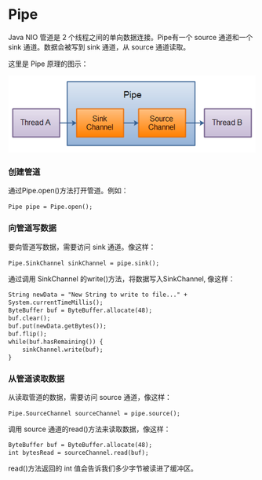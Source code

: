 # Pipe

Java NIO 管道是 2 个线程之间的单向数据连接。Pipe有一个 source 通道和一个 sink 通道。数据会被写到 sink 通道，从 source 通道读取。

这里是 Pipe 原理的图示：

![](/images/8.png)

### 创建管道

通过Pipe.open()方法打开管道。例如：

`Pipe pipe = Pipe.open();`

### 向管道写数据

要向管道写数据，需要访问 sink 通道。像这样：

`Pipe.SinkChannel sinkChannel = pipe.sink();`

通过调用 SinkChannel 的write()方法，将数据写入SinkChannel, 像这样：

```
String newData = "New String to write to file..." + System.currentTimeMillis();
ByteBuffer buf = ByteBuffer.allocate(48);
buf.clear();
buf.put(newData.getBytes());
buf.flip();
while(buf.hasRemaining()) {
    sinkChannel.write(buf);
}
```

### 从管道读取数据

从读取管道的数据，需要访问 source 通道，像这样：

`Pipe.SourceChannel sourceChannel = pipe.source();`

调用 source 通道的read()方法来读取数据，像这样：

```
ByteBuffer buf = ByteBuffer.allocate(48);
int bytesRead = sourceChannel.read(buf);
```

read()方法返回的 int 值会告诉我们多少字节被读进了缓冲区。



